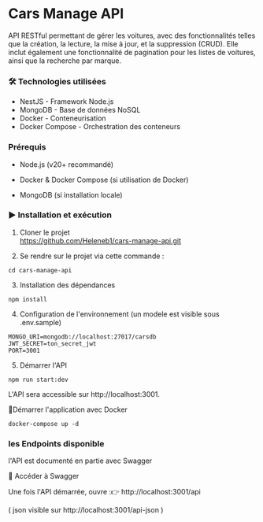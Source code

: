 # Cars Manage API

API RESTful permettant de gérer les voitures, avec des fonctionnalités telles que la création, la lecture, la mise à jour, et la suppression (CRUD). Elle inclut également une fonctionnalité de pagination pour les listes de voitures, ainsi que la recherche par marque.

### 🛠️ Technologies utilisées

- NestJS - Framework Node.js
- MongoDB - Base de données NoSQL
- Docker - Conteneurisation
- Docker Compose - Orchestration des conteneurs

### Prérequis

- Node.js (v20+ recommandé)

- Docker & Docker Compose (si utilisation de Docker)

- MongoDB (si installation locale)

### ▶️ Installation et exécution

1. Cloner le projet  
   https://github.com/Heleneb1/cars-manage-api.git

2. Se rendre sur le projet via cette commande :

```
cd cars-manage-api
```

3. Installation des dépendances

```
npm install
```

4. Configuration de l'environnement (un modele est visible sous .env.sample)

```
MONGO_URI=mongodb://localhost:27017/carsdb
JWT_SECRET=ton_secret_jwt
PORT=3001
```

5. Démarrer l'API

```
npm run start:dev
```

L'API sera accessible sur http://localhost:3001.

🔹Démarrer l'application avec Docker

```
docker-compose up -d
```

### les Endpoints disponible 
l'API est documenté en partie avec Swagger

🔹 Accéder à Swagger

Une fois l'API démarrée, ouvre :👉 http://localhost:3001/api

( json visible sur http://localhost:3001/api-json )

